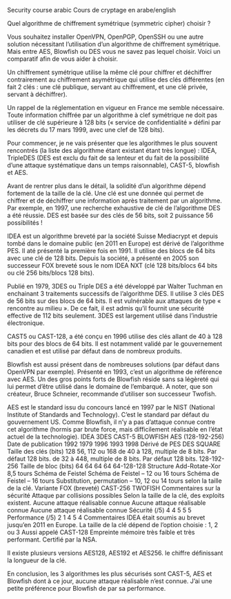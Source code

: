 Security course arabic
Cours de cryptage en arabe/english



Quel algorithme de chiffrement symétrique (symmetric cipher) choisir ?

Vous souhaitez installer OpenVPN, OpenPGP, OpenSSH ou une autre solution nécessitant l’utilisation d’un algorithme de chiffrement symétrique. Mais entre AES, Blowfish ou DES vous ne savez pas lequel choisir. Voici un comparatif afin de vous aider à choisir.

Un chiffrement symétrique utilise la même clé pour chiffrer et déchiffrer contrairement au chiffrement asymétrique qui utilise des clés différentes (en fait 2 clés : une clé publique, servant au chiffrement, et une clé privée, servant à déchiffrer).

Un rappel de la réglementation en vigueur en France me semble nécessaire. Toute information chiffrée par un algorithme à clef symétrique ne doit pas utiliser de clé supérieure à 128 bits (« service de confidentialité » défini par les décrets du 17 mars 1999, avec une clef de 128 bits).

Pour commencer, je ne vais présenter que les algorithmes le plus souvent rencontrés (la liste des algorithme étant existant étant très longue) : IDEA, TripleDES (DES est exclu du fait de sa lenteur et du fait de la possibilité d’une attaque systématique dans un temps raisonnable), CAST-5, blowfish et AES.

Avant de rentrer plus dans le détail, la solidité d’un algorithme dépend fortement de la taille de la clé. Une clé est une donnée qui permet de chiffrer et de déchiffrer une information après traitement par un algorithme. Par exemple, en 1997, une recherche exhaustive de clé de l’algorithme DES a été réussie. DES est basée sur des clés de 56 bits, soit 2 puissance 56 possibilités !

IDEA est un algorithme breveté par la société Suisse Mediacrypt et depuis tombé dans le domaine public (en 2011 en Europe) est dérivé de l’algorithme PES. Il até présenté la première fois en 1991. Il utilise des blocs de 64 bits avec une clé de 128 bits. Depuis la société, a présenté en 2005 son successeur FOX breveté sous le nom IDEA NXT (clé 128 bits/blocs 64 bits ou clé 256 bits/blocs 128 bits).

Publié en 1979, 3DES ou Triple DES a été développé par Walter Tuchman en enchainant 3 traitements successifs de l’algorithme DES. Il utilise 3 clés DES de 56 bits sur des blocs de 64 bits. Il est vulnérable aux attaques de type « rencontre au milieu ». De ce fait, il est admis qu’il fournit une sécurité effective de 112 bits seulement. 3DES est largement utilisé dans l’industrie électronique.

CAST5 ou CAST-128, a été conçu en 1996 utilise des clés allant de 40 à 128 bits pour des blocs de 64 bits. Il est notamment validé par le gouvernement canadien et est utilisé par défaut dans de nombreux produits.

Blowfish est aussi présent dans de nombreuses solutions (par défaut dans OpenVPN par exemple). Présenté en 1993, c’est un algorithme de référence avec AES. Un des gros points forts de Blowfish réside sans sa légèreté qui lui permet d’être utilisé dans le domaine de l’embarqué. A noter, que son créateur, Bruce Schneier, recommande d’utiliser son successeur Twofish.

AES est le standard issu du concours lancé en 1997 par le NIST (National Institute of Standards and Technology). C’est le standard par défaut du gouvernement US. Comme Blowfish, il n’y a pas d’attaque connue contre cet algorithme (hormis par brute force, mais difficilement réalisable en l’état actuel de la technologie).
	IDEA	3DES	CAST-5	BLOWFISH	AES (128-192-256)
Date de publication	1992	1979	1996	1993	1998
Dérivé de	PES	DES			SQUARE
Taille des clés (bits)	128	56, 112 ou 168	de 40 à 128, multiple de 8 bits. Par défaut 128 bits.	de 32 à 448, multiple de 8 bits. Par défaut 128 bits.	128-192-256
Taille de bloc (bits)	64	64	64	64	64-128-128
Structure	Add-Rotate-Xor 8,5 tours	Schéma de Feistel	Schéma de Feistel – 12 ou 16 tours	Schéma de Feistel – 16 tours	Substitution, permutation – 10, 12 ou 14 tours selon la taille de la clé.
Variante	FOX (breveté)		CAST-256	TWOFISH	
Commentaires sur la sécurité	Attaque par collisions possibles	Selon la taille de la clé, des exploits existent.	Aucune attaque réalisable connue	Aucune attaque réalisable connue	Aucune attaque réalisable connue
Sécurité (/5)	4	4	5	5	5
Performance (/5)	2	1	4	5	4
Commentaires	IDEA était soumis au brevet jusqu’en 2011 en Europe.	La taille de la clé dépend de l’option choisie : 1, 2 ou 3	Aussi appelé CAST-128	Empreinte mémoire très faible et très performant.	Certifié par la NSA.

Il existe plusieurs versions AES128, AES192 et AES256. le chiffre définissant la longueur de la clé.

En conclusion, les 3 algorithmes les plus sécurisés sont CAST-5, AES et Blowfish dont à ce jour, aucune attaque réalisable n’est connue. J’ai une petite préférence pour Blowfish de par sa performance.
